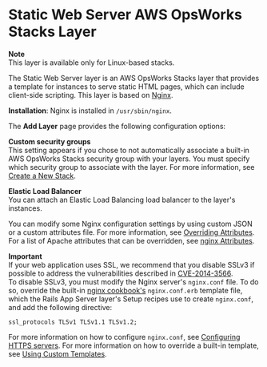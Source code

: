 # Static Web Server AWS OpsWorks Stacks Layer<a name="workinglayers-static"></a>

**Note**  
This layer is available only for Linux\-based stacks\.

The Static Web Server layer is an AWS OpsWorks Stacks layer that provides a template for instances to serve static HTML pages, which can include client\-side scripting\. This layer is based on [Nginx](http://nginx.org/en/)\.

**Installation**: Nginx is installed in `/usr/sbin/nginx`\.

The **Add Layer** page provides the following configuration options:

**Custom security groups**  
This setting appears if you chose to not automatically associate a built\-in AWS OpsWorks Stacks security group with your layers\. You must specify which security group to associate with the layer\. For more information, see [Create a New Stack](workingstacks-creating.md)\.

**Elastic Load Balancer**  
You can attach an Elastic Load Balancing load balancer to the layer's instances\.

You can modify some Nginx configuration settings by using custom JSON or a custom attributes file\. For more information, see [Overriding Attributes](workingcookbook-attributes.md)\. For a list of Apache attributes that can be overridden, see [nginx Attributes](attributes-recipes-nginx.md)\.

**Important**  
If your web application uses SSL, we recommend that you disable SSLv3 if possible to address the vulnerabilities described in [CVE\-2014\-3566](http://www.cve.mitre.org/cgi-bin/cvename.cgi?name=CVE-2014-3566)\.   
To disable SSLv3, you must modify the Nginx server's `nginx.conf` file\. To do so, override the built\-in [nginx cookbook's](https://github.com/aws/opsworks-cookbooks/tree/release-chef-11.10/nginx) `nginx.conf.erb` template file, which the Rails App Server layer's Setup recipes use to create `nginx.conf`, and add the following directive:  

```
ssl_protocols TLSv1 TLSv1.1 TLSv1.2;
```
For more information on how to configure `nginx.conf`, see [Configuring HTTPS servers](http://nginx.org/en/docs/http/configuring_https_servers.html)\. For more information on how to override a built\-in template, see [Using Custom Templates](workingcookbook-template-override.md)\.